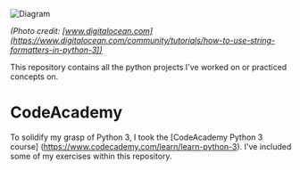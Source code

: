 ![Diagram](https://community-cdn-digitalocean-com.global.ssl.fastly.net/assets/tutorials/images/large/python.png?1511822657)

_(Photo credit: [www.digitalocean.com](https://www.digitalocean.com/community/tutorials/how-to-use-string-formatters-in-python-3))_

This repository contains all the python projects I've worked on or practiced concepts on.

# CodeAcademy

To solidify my grasp of Python 3, I took the [CodeAcademy Python 3 course] (https://www.codecademy.com/learn/learn-python-3). I've included some of my exercises within this repository.
